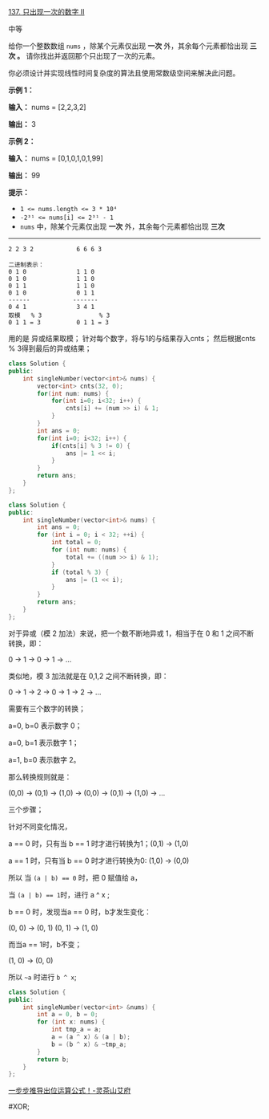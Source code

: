 [137. 只出现一次的数字 II](https://leetcode.cn/problems/single-number-ii/)

中等

给你一个整数数组 `nums` ，除某个元素仅出现 **一次** 外，其余每个元素都恰出现 **三次 。** 请你找出并返回那个只出现了一次的元素。

你必须设计并实现线性时间复杂度的算法且使用常数级空间来解决此问题。

**示例 1：**

**输入：** nums = [2,2,3,2]

**输出：** 3

**示例 2：**

**输入：** nums = [0,1,0,1,0,1,99]

**输出：** 99

**提示：**

- `1 <= nums.length <= 3 * 10⁴`
- `-2³¹ <= nums[i] <= 2³¹ - 1`
- `nums` 中，除某个元素仅出现 **一次** 外，其余每个元素都恰出现 **三次**

---- ----
```
2 2 3 2            6 6 6 3

二进制表示：
0 1 0              1 1 0
0 1 0              1 1 0
0 1 1              1 1 0
0 1 0              0 1 1
------            -------
0 4 1              3 4 1
取模   % 3                % 3
0 1 1 = 3          0 1 1 = 3
```
用的是 异或结果取模；
针对每个数字，将与1的与结果存入cnts；
然后根据cnts % 3得到最后的异或结果；

```cpp
class Solution {
public:
    int singleNumber(vector<int>& nums) {
        vector<int> cnts(32, 0);
        for(int num: nums) {
            for(int i=0; i<32; i++) {
                cnts[i] += (num >> i) & 1;
            }
        }
        int ans = 0;
        for(int i=0; i<32; i++) {
            if(cnts[i] % 3 != 0) {
                ans |= 1 << i;
            }
        }
        return ans;
    }
};
```

```cpp
class Solution {
public:
    int singleNumber(vector<int>& nums) {
        int ans = 0;
        for (int i = 0; i < 32; ++i) {
            int total = 0;
            for (int num: nums) {
                total += ((num >> i) & 1);
            }
            if (total % 3) {
                ans |= (1 << i);
            }
        }
        return ans;
    }
};
```

对于异或（模 2 加法）来说，把一个数不断地异或 1，相当于在 0 和 1 之间不断转换，即：

0 -> 1 -> 0 -> 1 -> ...

类似地，模 3 加法就是在 0,1,2 之间不断转换，即：

0 -> 1 -> 2 -> 0 -> 1 -> 2 -> ...

需要有三个数字的转换；

a=0, b=0 表示数字 0；

a=0, b=1 表示数字 1；

a=1, b=0 表示数字 2。

那么转换规则就是：

(0,0) → (0,1) → (1,0) → (0,0) → (0,1) → (1,0) → ...

三个步骤；

针对不同变化情况，

a == 0 时，只有当 b == 1 时才进行转换为1；(0,1) -> (1,0)

a == 1 时，只有当 b == 0 时才进行转换为0: (1,0) -> (0,0)

所以  当 `(a | b) == 0` 时，把 0 赋值给 a，

当 `(a | b) == 1`时，进行 a ^ x ;

b == 0 时，发现当a == 0 时，b才发生变化：

(0, 0) -> (0, 1)
(0, 1) -> (1, 0)

而当a == 1时，b不变；

(1, 0) -> (0, 0)

所以 `~a` 时进行 `b ^ x`;

```cpp
class Solution {
public:
    int singleNumber(vector<int> &nums) {
        int a = 0, b = 0;
        for (int x: nums) {
            int tmp_a = a;
            a = (a ^ x) & (a | b);
            b = (b ^ x) & ~tmp_a;
        }
        return b;
    }
};
```
[一步步推导出位运算公式！-灵茶山艾府](https://leetcode.cn/problems/single-number-ii/solutions/2482832/dai-ni-yi-bu-bu-tui-dao-chu-wei-yun-suan-wnwy/)

#XOR;
